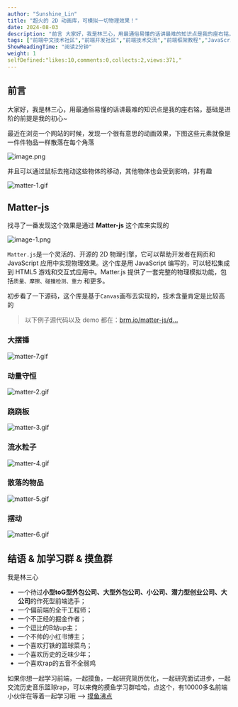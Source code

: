 ```yaml
---
author: "Sunshine_Lin"
title: "超火的 2D 动画库，可模拟一切物理效果！"
date: 2024-08-03
description: "前言 大家好，我是林三心，用最通俗易懂的话讲最难的知识点是我的座右铭，基础是进阶的前提是我的初心~ 最近在浏览一个网站的时候，发现一个很有意思的动画效果，下图这些元素就像是一件件物品一样散落在每个角落"
tags: ["前端中文技术社区","前端开发社区","前端技术交流","前端框架教程","JavaScript 学习资源","CSS 技巧与最佳实践","HTML5 最新动态","前端工程师职业发展","开源前端项目","前端技术趋势"]
ShowReadingTime: "阅读2分钟"
weight: 1
selfDefined:"likes:10,comments:0,collects:2,views:371,"
---
```

前言
--

大家好，我是林三心，用最通俗易懂的话讲最难的知识点是我的座右铭，基础是进阶的前提是我的初心~

最近在浏览一个网站的时候，发现一个很有意思的动画效果，下图这些元素就像是一件件物品一样散落在每个角落

![image.png](/images/jueJin/e675c34a52364b6.png)

并且可以通过鼠标去拖动这些物体的移动，其他物体也会受到影响，非有趣

![matter-1.gif](/images/jueJin/05d321ec3d294cb.png)

Matter-js
---------

找寻了一番发现这个效果是通过 **Matter-js** 这个库来实现的

![image-1.png](/images/jueJin/d8868459ab3949c.png)

`Matter.js`是一个灵活的、开源的 2D 物理引擎，它可以帮助开发者在网页和 JavaScript 应用中实现物理效果。这个库是用 JavaScript 编写的，可以轻松集成到 HTML5 游戏和交互式应用中。Matter.js 提供了一套完整的物理模拟功能，包括`质量、摩擦、碰撞检测、重力` 和更多。

初步看了一下源码，这个库是基于`Canvas`画布去实现的，技术含量肯定是比较高的

> 以下例子源代码以及 demo 都在：[brm.io/matter-js/d…](https://link.juejin.cn?target=https%3A%2F%2Fbrm.io%2Fmatter-js%2Fdemo%2F%23mixed "https://brm.io/matter-js/demo/#mixed")

### 大摆锤

![matter-7.gif](/images/jueJin/eca6b6c4c941492.png)

### 动量守恒

![matter-2.gif](/images/jueJin/ff55185c7f9148f.png)

### 跷跷板

![matter-3.gif](/images/jueJin/5e4854d5bc9a401.png)

### 流水粒子

![matter-4.gif](/images/jueJin/eecf6f5baf95463.png)

### 散落的物品

![matter-5.gif](/images/jueJin/107998f01f8e4ae.png)

### 摆动

![matter-6.gif](/images/jueJin/3ac6d380025548b.png)

结语 & 加学习群 & 摸鱼群
---------------

我是林三心

*   一个待过**小型toG型外包公司、大型外包公司、小公司、潜力型创业公司、大公司**的作死型前端选手；
*   一个偏前端的全干工程师；
*   一个不正经的掘金作者；
*   一个逗比的B站up主；
*   一个不帅的小红书博主；
*   一个喜欢打铁的篮球菜鸟；
*   一个喜欢历史的乏味少年；
*   一个喜欢rap的五音不全弱鸡

如果你想一起学习前端，一起摸鱼，一起研究简历优化，一起研究面试进步，一起交流历史音乐篮球rap，可以来俺的摸鱼学习群哈哈，点这个，有10000多名前端小伙伴在等着一起学习哦 --> [摸鱼沸点](https://juejin.cn/pin/7035153948126216206 "https://juejin.cn/pin/7035153948126216206")